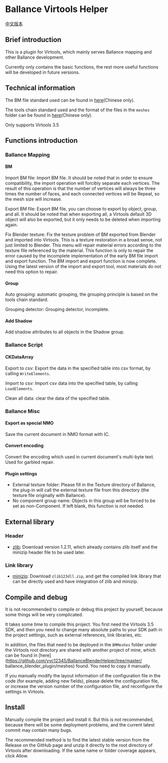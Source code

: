 # Ballance Virtools Helper

[中文版本](README_ZH.md)

## Brief introduction

This is a plugin for Virtools, which mainly serves Ballance mapping and other Ballance development.

Currently only contains the basic functions, the rest more useful functions will be developed in future versions.

## Technical information

The BM file standard used can be found in [here](https://github.com/yyc12345/gist/blob/master/BMFileSpec/BMSpec_ZH.md)(Chinese only).

The tools chain standard used and the format of the files in the `meshes` folder can be found in [here](https://github.com/yyc12345/gist/blob/master/BMFileSpec/YYCToolsChainSpec_ZH.md)(Chinese only).

Only supports Virtools 3.5

## Functions introduction

### Ballance Mapping

#### BM

Import BM file: Import BM file. It should be noted that in order to ensure compatibility, the import operation will forcibly separate each vertices. The result of this operation is that the number of vertices will always be three times the number of faces, and each connected vertices will be Repeat, so the mesh size will increase.

Export BM file: Export BM file, you can choose to export by object, group, and all. It should be noted that when exporting all, a Virtools default 3D object will also be exported, but it only needs to be deleted when importing again.

Fix Blender texture: Fix the texture problem of BM exported from Blender and imported into Virtools. This is a texture restoration in a broad sense, not just limited to Blender. This menu will repair material errors according to the texture file referenced by the material. This function is only to repair the error caused by the incomplete implementation of the early BM file import and export function. The BM import and export function is now complete. Using the latest version of the import and export tool, most materials do not need this option to repair.

#### Group

Auto grouping: automatic grouping, the grouping principle is based on the tools chain standard.

Grouping detector: Grouping detector, incomplete.

#### Add Shadow

Add shadow attributes to all objects in the Shadow group.

### Ballance Script

#### CKDataArray

Export to csv: Export the data in the specified table into csv format, by calling `WriteElements`.

Import to csv: Import csv data into the specified table, by calling `LoadElements`.

Clean all data: clear the data of the specified table.

### Ballance Misc

#### Export as special NMO

Save the current document in NMO format with IC.

#### Convert encoding

Convert the encoding which used in current document's multi-byte text. Used for garbled repair.

#### Plugin settings

* External texture folder: Please fill in the Texture directory of Ballance, the plug-in will call the external texture file from this directory (the texture file originally with Ballance).
* No component group name: Objects in this group will be forced to be set as non-Component. If left blank, this function is not needed.

## External library

### Header

* [zlib](http://www.zlib.net/): Download version 1.2.11, which already contains zlib itself and the minizip header file to be used later.

### Link library

* [minizip](http://www.winimage.com/zLibDll/minizip.html): Download `zlib123dll.zip`, and get the compiled link library that can be directly used and have integration of zlib and minizip.

## Compile and debug

It is not recommended to compile or debug this project by yourself, because some things will be very complicated.

It takes some time to compile this project. You first need the Virtools 3.5 SDK, and then you need to change many absolute paths to your SDK path in the project settings, such as external references, link libraries, etc.

In addition, the files that need to be deployed in the `BMMeshes` folder under the Virtools root directory are shared with another project of mine, which can be found in [here](https://github.com/yyc12345/BallanceBlenderHelper/tree/master/ ballance_blender_plugin/meshes) found. You need to copy it manually.

If you manually modify the layout information of the configuration file in the code (for example, adding new fields), please delete the configuration file, or increase the version number of the configuration file, and reconfigure the settings in Virtools.

## Install

Manually compile the project and install it. But this is not recommended, because there will be some deployment problems, and the current latest commit may contain many bugs.

The recommended method is to find the latest stable version from the Release on the GitHub page and unzip it directly to the root directory of Virtools after downloading. If the same name or folder coverage appears, click Allow.
